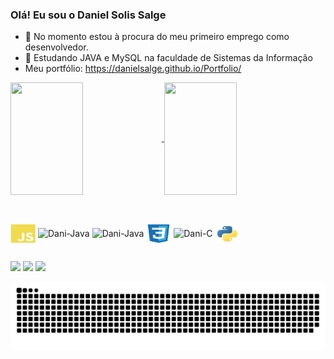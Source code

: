 ### Olá! Eu sou o Daniel Solis Salge

- 🔭 No momento estou à procura do meu primeiro emprego como desenvolvedor.
- 🌱 Estudando JAVA e MySQL na faculdade de Sistemas da Informação
- Meu portfólio: https://danielsalge.github.io/Portfolio/
<div>
  <a href="https://github.com/DanielSalge/github-readme-stats">
    <img align="center" height="180em" width="48%" src="https://github-readme-stats.vercel.app/api?username=DanielSalge&show_icons=true&theme=dark&hide=contribs,issues" />
  </a>
  <a href="https://github.com/anuraghazra/convoychat">
    <img align="center" height="180em" width="48%" src="https://github-readme-stats.vercel.app/api/top-langs/?username=DanielSalge&layout=compact&langs_count-168&theme=dark" />
  </a>
</div>

##

<div style="display: inline_block"><br>
  <img align="center" alt="Dani-Js" height="30" width="40" src="https://raw.githubusercontent.com/devicons/devicon/master/icons/javascript/javascript-plain.svg">
  <img align="center" alt="Dani-Java" height="30" width="40" src="https://cdn.jsdelivr.net/gh/devicons/devicon/icons/java/java-original.svg">
  <img align="center" alt="Dani-Java" height="30" width="40" src="https://cdn.jsdelivr.net/gh/devicons/devicon/icons/html5/html5-original.svg">
  <img align="center" alt="Dani-CSS" height="30" width="40" src="https://raw.githubusercontent.com/devicons/devicon/master/icons/css3/css3-original.svg">
  <img align="center" alt="Dani-C" height="30" width="40" src="https://cdn.jsdelivr.net/gh/devicons/devicon/icons/c/c-original.svg">
  <img align="center" alt="Dani-Python" height="30" width="40" src="https://raw.githubusercontent.com/devicons/devicon/master/icons/python/python-original.svg">
</div>

##

<div> 
  <a href="https://www.instagram.com/danisolsalge/" target="_blank"><img src="https://img.shields.io/badge/-Instagram-%23E4405F?style=for-the-badge&logo=instagram&logoColor=white" target="_blank"></a> 
  <a href = "mailto:danisalgedevi@gmail.com"><img src="https://img.shields.io/badge/-Gmail-%23333?style=for-the-badge&logo=gmail&logoColor=white" target="_blank"></a>
  <a href="https://www.linkedin.com/in/danielsalge/" target="_blank"><img src="https://img.shields.io/badge/-LinkedIn-%230077B5?style=for-the-badge&logo=linkedin&logoColor=white" target="_blank"></a> 
</div>

![Snake animation](https://github.com/DanielSalge/DanielSalge/blob/output/github-contribution-grid-snake.svg)
